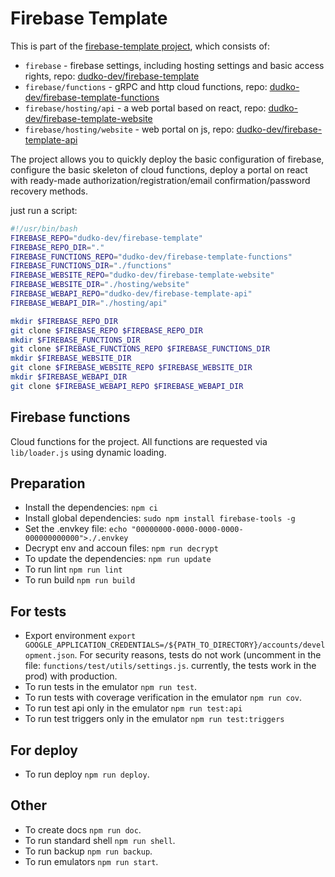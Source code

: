 # Firebase Template

This is part of the [firebase-template project](!https://github.com/search?q=topic%3Afirebase-template+org%3Adudko-dev&type=Repositories), which consists of:

- `firebase` - firebase settings, including hosting settings and basic access rights, repo: [dudko-dev/firebase-template](https://github.com/dudko-dev/firebase-template)
- `firebase/functions` - gRPC and http cloud functions, repo: [dudko-dev/firebase-template-functions](https://github.com/dudko-dev/firebase-template-functions)
- `firebase/hosting/api` - a web portal based on react, repo: [dudko-dev/firebase-template-website](https://github.com/dudko-dev/firebase-template-website)
- `firebase/hosting/website` - web portal on js, repo: [dudko-dev/firebase-template-api](https://github.com/dudko-dev/firebase-template-api)

The project allows you to quickly deploy the basic configuration of firebase, configure the basic skeleton of cloud functions, deploy a portal on react with ready-made authorization/registration/email confirmation/password recovery methods.

just run a script:

```bash
#!/usr/bin/bash
FIREBASE_REPO="dudko-dev/firebase-template"
FIREBASE_REPO_DIR="."
FIREBASE_FUNCTIONS_REPO="dudko-dev/firebase-template-functions"
FIREBASE_FUNCTIONS_DIR="./functions"
FIREBASE_WEBSITE_REPO="dudko-dev/firebase-template-website"
FIREBASE_WEBSITE_DIR="./hosting/website"
FIREBASE_WEBAPI_REPO="dudko-dev/firebase-template-api"
FIREBASE_WEBAPI_DIR="./hosting/api"

mkdir $FIREBASE_REPO_DIR
git clone $FIREBASE_REPO $FIREBASE_REPO_DIR
mkdir $FIREBASE_FUNCTIONS_DIR
git clone $FIREBASE_FUNCTIONS_REPO $FIREBASE_FUNCTIONS_DIR
mkdir $FIREBASE_WEBSITE_DIR
git clone $FIREBASE_WEBSITE_REPO $FIREBASE_WEBSITE_DIR
mkdir $FIREBASE_WEBAPI_DIR
git clone $FIREBASE_WEBAPI_REPO $FIREBASE_WEBAPI_DIR
```

## Firebase functions

Cloud functions for the project. All functions are requested via `lib/loader.js` using dynamic loading.

## Preparation

- Install the dependencies: `npm ci`
- Install global dependencies: `sudo npm install firebase-tools -g`
- Set the .envkey file: `echo "00000000-0000-0000-0000-000000000000">./.envkey`
- Decrypt env and accoun files: `npm run decrypt`
- To update the dependencies: `npm run update`
- To run lint `npm run lint`
- To run build `npm run build`

## For tests

- Export environment `export GOOGLE_APPLICATION_CREDENTIALS=/${PATH_TO_DIRECTORY}/accounts/development.json`. For security reasons, tests do not work (uncomment in the file: `functions/test/utils/settings.js`. currently, the tests work in the prod) with production.
- To run tests in the emulator `npm run test`.
- To run tests with coverage verification in the emulator `npm run cov`.
- To run test api only in the emulator `npm run test:api`
- To run test triggers only in the emulator `npm run test:triggers`

## For deploy

- To run deploy `npm run deploy`.

## Other

- To create docs `npm run doc`.
- To run standard shell `npm run shell`.
- To run backup `npm run backup`.
- To run emulators `npm run start`.
